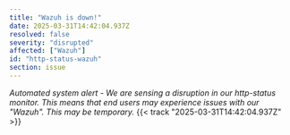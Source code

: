 ```yaml
---
title: "Wazuh is down!"
date: 2025-03-31T14:42:04.937Z
resolved: false
severity: "disrupted"
affected: ["Wazuh"]
id: "http-status-wazuh"
section: issue
---
```


**Automated system alert* - We are sensing a disruption in our http-status monitor. This means that end users may experience issues with our "Wazuh". This may be temporary.* {{< track "2025-03-31T14:42:04.937Z" >}}
